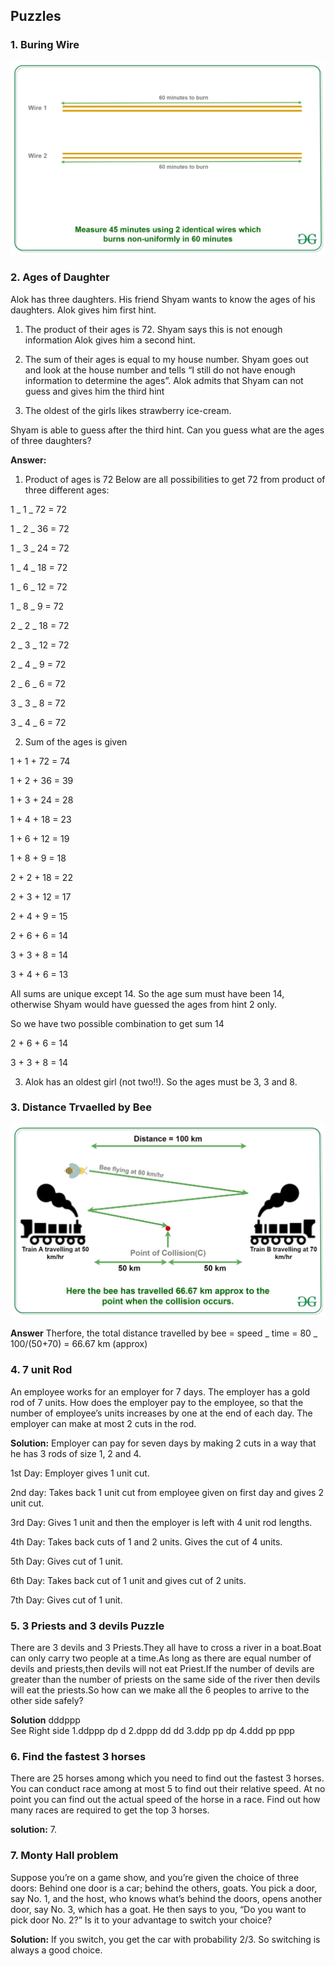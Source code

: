 ## Puzzles

### 1. Buring Wire

![alt text](./img/1-burning-wire.png)

### 2. Ages of Daughter

Alok has three daughters. His friend Shyam wants to know the ages of his daughters. Alok gives him first hint.

1. The product of their ages is 72.
   Shyam says this is not enough information Alok gives him a second hint.
2. The sum of their ages is equal to my house number.
   Shyam goes out and look at the house number and tells “I still do not have enough information to determine the ages”.
   Alok admits that Shyam can not guess and gives him the third hint

3. The oldest of the girls likes strawberry ice-cream.

Shyam is able to guess after the third hint. Can you guess what are the ages of three daughters?

**Answer:**

1. Product of ages is 72
   Below are all possibilities to get 72 from product of three different ages:

1 _ 1 _ 72 = 72

1 _ 2 _ 36 = 72

1 _ 3 _ 24 = 72

1 _ 4 _ 18 = 72

1 _ 6 _ 12 = 72

1 _ 8 _ 9 = 72

2 _ 2 _ 18 = 72

2 _ 3 _ 12 = 72

2 _ 4 _ 9 = 72

2 _ 6 _ 6 = 72

3 _ 3 _ 8 = 72

3 _ 4 _ 6 = 72

2. Sum of the ages is given

1 + 1 + 72 = 74

1 + 2 + 36 = 39

1 + 3 + 24 = 28

1 + 4 + 18 = 23

1 + 6 + 12 = 19

1 + 8 + 9 = 18

2 + 2 + 18 = 22

2 + 3 + 12 = 17

2 + 4 + 9 = 15

2 + 6 + 6 = 14

3 + 3 + 8 = 14

3 + 4 + 6 = 13

All sums are unique except 14. So the age sum must have been 14, otherwise Shyam would have guessed the ages from hint 2 only.

So we have two possible combination to get sum 14

2 + 6 + 6 = 14

3 + 3 + 8 = 14

3. Alok has an oldest girl (not two!!). So the ages must be 3, 3 and 8.

### 3. Distance Trvaelled by Bee

![alt text](./img/2-distance-by-bee.png)

**Answer**
Therfore, the total distance travelled by bee
= speed _ time
= 80 _ 100/(50+70)
= 66.67 km (approx)

### 4. 7 unit Rod

An employee works for an employer for 7 days. The employer has a gold rod of 7 units. How does the employer pay to the employee, so that the number of employee’s units increases by one at the end of each day. The employer can make at most 2 cuts in the rod.

**Solution:**
Employer can pay for seven days by making 2 cuts in a way that he has 3 rods of size 1, 2 and 4.

1st Day: Employer gives 1 unit cut.

2nd day: Takes back 1 unit cut from employee given on first day and gives 2 unit cut.

3rd Day: Gives 1 unit and then the employer is left with 4 unit rod lengths.

4th Day: Takes back cuts of 1 and 2 units. Gives the cut of 4 units.

5th Day: Gives cut of 1 unit.

6th Day: Takes back cut of 1 unit and gives cut of 2 units.

7th Day: Gives cut of 1 unit.

### 5. 3 Priests and 3 devils Puzzle

There are 3 devils and 3 Priests.They all have to cross a river in a boat.Boat can only carry two people at a time.As long as there are equal number of devils and priests,then devils will not eat Priest.If the number of devils are greater than the number of priests on the same side of the river then devils will eat the priests.So how can we make all the 6 peoples to arrive to the other side safely?

**Solution**
dddppp  
See Right side
1.ddppp dp d
2.dppp dd dd
3.ddp pp dp
4.ddd pp ppp

### 6. Find the fastest 3 horses

There are 25 horses among which you need to find out the fastest 3 horses. You can conduct race among at most 5 to find out their relative speed. At no point you can find out the actual speed of the horse in a race. Find out how many races are required to get the top 3 horses.

**solution:** 7.

### 7. Monty Hall problem

Suppose you’re on a game show, and you’re given the choice of three doors: Behind one door is a car; behind the others, goats. You pick a door, say No. 1, and the host, who knows what’s behind the doors, opens another door, say No. 3, which has a goat. He then says to you, “Do you want to pick door No. 2?” Is it to your advantage to switch your choice?

**Solution:**
If you switch, you get the car with probability 2/3. So switching is always a good choice.
